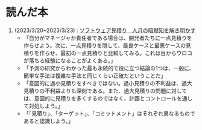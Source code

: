 # 読んだ本

1. (2023/3/20~2023/3/23) : [ソフトウェア見積り　人月の暗黙知を解き明かす](https://www.amazon.co.jp/dp/B00KR96M6K)
    * 「自分がマネージャか責任者である場合は、開発者たちに一点見積りを作らせよう。次に、一点見積りを隠して、最良ケースと最悪ケースの見積りを作らせ、最初の一点見積りと比較してみる。これは目からウロコが落ちる経験になることがよくある。」
    * 「予測の研究からわかった最も永続的で役に立つ結論の1つは、一般に、簡単な手法は複雑な手法と同じくらい正確だということだ」
    * 「意図的に過小見積りをすべきではない。過小見積りの不利益は、過大見積りの不利益よりも深刻である。また、過大見積りの問題に対しては、意図的に見積りを多くするのではなく、計画とコントロールを通して対処しよう。」
    * 「「見積り」、「ターゲット」、「コミットメント」はそれぞれ異なるものであると認識しよう。」